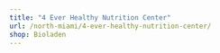 ```yaml
---
title: "4 Ever Healthy Nutrition Center"
url: /north-miami/4-ever-healthy-nutrition-center/
shop: Bioladen
---
```

